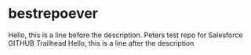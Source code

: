 # bestrepoever
Hello, this is a line before the description.
Peters test repo for Salesforce GITHUB Trailhead
Hello, this is a line after the description
